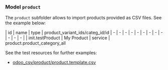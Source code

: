 ### Model `product`

The `product` subfolder allows to import products provided as CSV files. See the example below:

| id | name | type | product_variant_ids/categ_id/id 
| - | - | - | - | - | - | - | - | - | - | - | - |
| init.testProduct | My Product | service | product.product_category_all

See the test resources for further examples:
- [odoo_csv/product/product.template.csv](../odoo_initializer/tests/resources/odoo_csv/product/product.template.csv)
